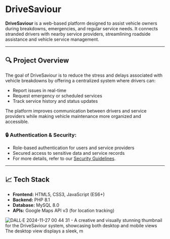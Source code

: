 # DriveSaviour

**DriveSaviour** is a web-based platform designed to assist vehicle owners during breakdowns, emergencies, and regular service needs. It connects stranded drivers with nearby service providers, streamlining roadside assistance and vehicle service management.

---

## 🔍 Project Overview

The goal of DriveSaviour is to reduce the stress and delays associated with vehicle breakdowns by offering a centralized system where drivers can:

- Report issues in real-time
- Request emergency or scheduled services
- Track service history and status updates

The platform improves communication between drivers and service providers while making vehicle maintenance more organized and accessible.

### 🔒 Authentication & Security:
- Role-based authentication for users and service providers  
- Secured access to sensitive data and service records  
- For more details, refer to our [Security Guidelines](./SECURITY.md).

---

## 📈 Tech Stack

- **Frontend:** HTML5, CSS3, JavaScript (ES6+)  
- **Backend:** PHP 8.1  
- **Database:** MySQL 8.0  
- **APIs:** Google Maps API v3 (for location tracking)

![DALL·E 2024-11-27 00 44 31 - A creative and visually stunning thumbnail for the DriveSaviour system, showcasing both desktop and mobile views  The desktop view displays a sleek, m](https://github.com/user-attachments/assets/991efdd9-ba09-4674-98fe-3a609c68f2d3)
